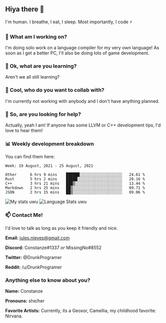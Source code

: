 ## Hiya there 👋

I'm human. I breathe, I eat, I sleep. Most importantly, I code ⚡️

### 🔭 What am I working on?

I'm doing solo work on a language compiler for my very own language! As soon as I get a better PC, I'll also be doing lots of game development.

### 🌱 Ok, what are you learning?

Aren't we all still learning?

### 👯 Cool, who do you want to collab with?

I'm currently not working with anybody and I don't have anything planned.

### 🤔 So, are you looking for help?

Actually, yeah I am! If anyone has some LLVM or C++ development tips, I'd love to hear them!

### 📊 Weekly development breakdown

You can find them here:

<!--START_SECTION:waka-->
```text
Week: 19 August, 2021 - 25 August, 2021

Other      6 hrs 9 mins    ██████░░░░░░░░░░░░░░░░░░░   24.61 % 
Rust       5 hrs 2 mins    █████░░░░░░░░░░░░░░░░░░░░   20.16 % 
C++        3 hrs 21 mins   ███▒░░░░░░░░░░░░░░░░░░░░░   13.44 % 
Markdown   2 hrs 25 mins   ██▒░░░░░░░░░░░░░░░░░░░░░░   09.71 % 
JSON       2 hrs 15 mins   ██▒░░░░░░░░░░░░░░░░░░░░░░   09.06 % 
```
<!--END_SECTION:waka-->
<!-- ![Constanze's wakatime stats](https://github-readme-stats.vercel.app/api/wakatime?username=constanze) -->

![My stats uwu](https://github-readme-stats.vercel.app/api?username=cstanze&show_icons=true&theme=onedark)
![Language Stats uwu](https://github-readme-stats.vercel.app/api/top-langs/?username=cstanze&layout=compact&theme=onedark)

### 📫 Contact Me!

I'd love to talk as long as you keep it friendly and nice.

**Email:** jules.nieves@gmail.com

**Discord:** Constanze#1337 *or* MissingNo#8552

**Twitter:** @DrunkProgramer

**Reddit:** /u/DrunkProgramer

### Anything else to know about you?

**Name:** Constanze

**Pronouns:** she/her

**Favorite Artists:** Currently, its a Geoxor, Camellia, my childhood favorite: Nirvana.
